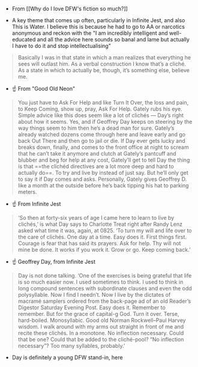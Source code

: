 - From [[Why do I love DFW's fiction so much?]]

- A key theme that comes up often, particularly in Infinite Jest, and also This is Water. I believe this is because he had to go to AA or narcotics anonymous and reckon with the "I am incredibly intelligent and well-educated and all the advice here sounds so banal and lame but actually I have to do it and stop intellectualising"

> Basically I was in that state in which a man realizes that everything he sees will outlast him. As a verbal construction I know that’s a cliché. As a state in which to actually be, though, it’s something else, believe me.
- ☝️ From "Good Old Neon"

> You just have to Ask For Help and like Turn It Over, the loss and pain, to Keep Coming, show up, pray, Ask For Help. Gately rubs his eye. Simple advice like this does seem like a lot of clichés — Day’s right about how it seems. Yes, and if Geoffrey Day keeps on steering by the way things seem to him then he’s a dead man for sure. Gately’s already watched dozens come through here and leave early and go back Out There and then go to jail or die. If Day ever gets lucky and breaks down, finally, and comes to the front office at night to scream that he can’t take it anymore and clutch at Gately’s pantcuff and blubber and beg for help at any cost, Gately’ll get to tell Day the thing is that ==the clichéd directives are a lot more deep and hard to actually do==. To try and live by instead of just say. But he’ll only get to say it if Day comes and asks. Personally, Gately gives Geoffrey D. like a month at the outside before he’s back tipping his hat to parking meters.
- ☝️ From Infinite Jest

> ‘So then at forty-six years of age I came here to learn to live by clichés,’ is what Day says to Charlotte Treat right after Randy Lenz asked what time it was, again, at 0825. ‘To turn my will and life over to the care of clichés. One day at a time. Easy does it. First things first. Courage is fear that has said its prayers. Ask for help. Thy will not mine be done. It works if you work it. Grow or go. Keep coming back.’
- ☝️ Geoffrey Day, from Infinite Jest

> Day is not done talking. ‘One of the exercises is being grateful that life is so much easier now. I used sometimes to think. I used to think in long compound sentences with subordinate clauses and even the odd polysyllable. Now I find I needn’t. Now I live by the dictates of macramé samplers ordered from the back-page ad of an old Reader’s Digestor Saturday Evening Post. Easy does it. Remember to remember. But for the grace of capital-g God. Turn it over. Terse, hard-boiled. Monosyllabic. Good old Norman Rockwell–Paul Harvey wisdom. I walk around with my arms out straight in front of me and recite these clichés. In a monotone. No inflection necessary. Could that be one? Could that be added to the cliché-pool? “No inflection necessary”? Too many syllables, probably.’

- Day is definitely a young DFW stand-in, here